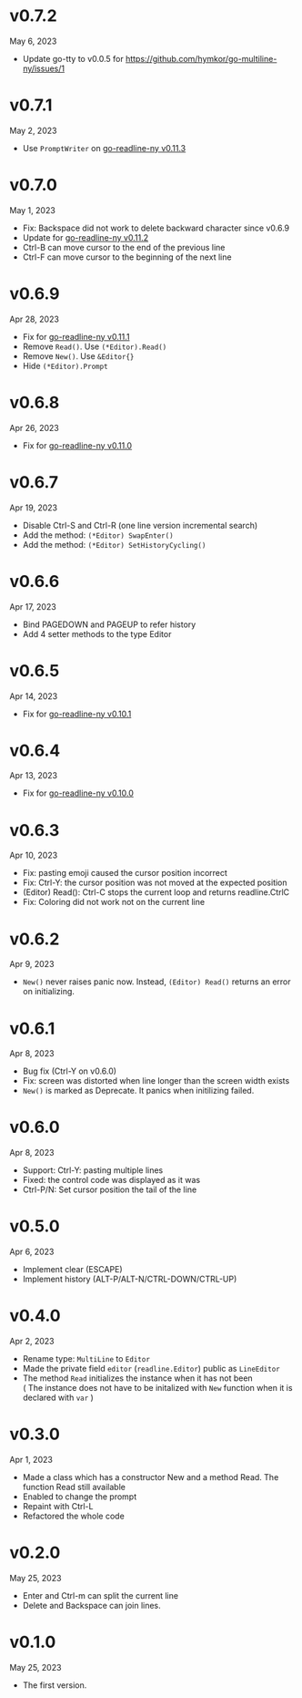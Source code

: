 v0.7.2
======
May 6, 2023

- Update go-tty to v0.0.5 for https://github.com/hymkor/go-multiline-ny/issues/1

v0.7.1
======
May 2, 2023

- Use `PromptWriter` on [go-readline-ny v0.11.3]

[go-readline-ny v0.11.3]: https://github.com/nyaosorg/go-readline-ny/releases/tag/v0.11.3

v0.7.0
=======
May 1, 2023

- Fix: Backspace did not work to delete backward character since v0.6.9
- Update for [go-readline-ny v0.11.2]
- Ctrl-B can move cursor to the end of the previous line
- Ctrl-F can move cursor to the beginning of the next line

[go-readline-ny v0.11.2]: https://github.com/nyaosorg/go-readline-ny/releases/tag/v0.11.2

v0.6.9
======
Apr 28, 2023

- Fix for [go-readline-ny v0.11.1]
- Remove `Read()`. Use `(*Editor).Read()`
- Remove `New()`. Use `&Editor{}`
- Hide `(*Editor).Prompt`

[go-readline-ny v0.11.1]: https://github.com/nyaosorg/go-readline-ny/releases/tag/v0.11.1

v0.6.8
======
Apr 26, 2023

- Fix for [go-readline-ny v0.11.0]

[go-readline-ny v0.11.0]: https://github.com/nyaosorg/go-readline-ny/releases/tag/v0.11.0

v0.6.7
======
Apr 19, 2023

- Disable Ctrl-S and Ctrl-R (one line version incremental search)
- Add the method: `(*Editor) SwapEnter()`
- Add the method: `(*Editor) SetHistoryCycling()`

v0.6.6
======
Apr 17, 2023

- Bind PAGEDOWN and PAGEUP to refer history
- Add 4 setter methods to the type Editor

v0.6.5
======
Apr 14, 2023

- Fix for [go-readline-ny v0.10.1]

[go-readline-ny v0.10.1]: https://github.com/nyaosorg/go-readline-ny/releases/tag/v0.10.1

v0.6.4
======
Apr 13, 2023

- Fix for [go-readline-ny v0.10.0]

[go-readline-ny v0.10.0]: https://github.com/nyaosorg/go-readline-ny/releases/tag/v0.10.0

v0.6.3
======
Apr 10, 2023

- Fix: pasting emoji caused the cursor position incorrect
- Fix: Ctrl-Y: the cursor position was not moved at the expected position
- (Editor) Read(): Ctrl-C stops the current loop and returns readline.CtrlC
- Fix: Coloring did not work not on the current line

v0.6.2
======
Apr 9, 2023

- `New()` never raises panic now. Instead, `(Editor) Read()` returns an error on initializing.

v0.6.1
======
Apr 8, 2023

- Bug fix (Ctrl-Y on v0.6.0)
- Fix: screen was distorted when line longer than the screen width exists
- `New()` is marked as Deprecate. It panics when initilizing failed.

v0.6.0
======
Apr 8, 2023

- Support: Ctrl-Y: pasting multiple lines
- Fixed: the control code was displayed as it was
- Ctrl-P/N: Set cursor position the tail of the line

v0.5.0
======
Apr 6, 2023

- Implement clear (ESCAPE)
- Implement history (ALT-P/ALT-N/CTRL-DOWN/CTRL-UP)

v0.4.0
=======
Apr 2, 2023

- Rename type: `MultiLine` to `Editor`
- Made the private field `editor` (`readline.Editor`) public as `LineEditor`
- The method `Read` initializes the instance when it has not been  
  ( The instance does not have to be initalized with `New` function when it is declared with `var` )

v0.3.0
======
Apr 1, 2023

- Made a class which has a constructor New and a method Read. The function Read still available
- Enabled to change the prompt
- Repaint with Ctrl-L
- Refactored the whole code

v0.2.0
======
May 25, 2023

- Enter and Ctrl-m can split the current line
- Delete and Backspace can join lines.

v0.1.0
======
May 25, 2023

+ The first version.
